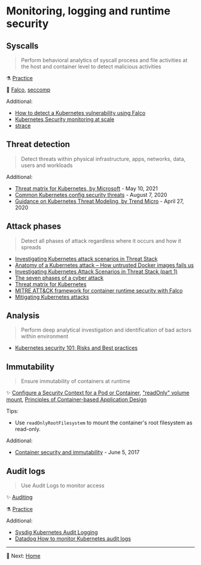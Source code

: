 # Monitoring, logging and runtime security

## Syscalls

> Perform behavioral analytics of syscall process and file activities at the host and container level to detect malicious activities

⚗️ [Practice](practice/6.1-syscalls.md)

🚀 [Falco](tools/falco.md), [seccomp](tools/seccomp.md)

Additional:

* [How to detect a Kubernetes vulnerability using Falco](https://sysdig.com/blog/how-to-detect-kubernetes-vulnerability-cve-2019-11246-using-falco/)
* [Kubernetes Security monitoring at scale](https://medium.com/@SkyscannerEng/kubernetes-security-monitoring-at-scale-with-sysdig-falco-a60cfdb0f67a)
* [strace](https://strace.io/)

## Threat detection

> Detect threats within physical infrastructure, apps, networks, data, users and workloads

Additional:

* [Threat matrix for Kubernetes, by Microsoft](https://www.microsoft.com/en-us/security/blog/2020/04/02/attack-matrix-kubernetes/) - May 10, 2021
* [Common Kubernetes config security threats](https://www.cncf.io/blog/2020/08/07/common-kubernetes-config-security-threats/) - August 7, 2020
* [Guidance on Kubernetes Threat Modeling, by Trend Micro](https://www.trendmicro.com/vinfo/us/security/news/virtualization-and-cloud/guidance-on-kubernetes-threat-modeling) - April 27, 2020

## Attack phases

> Detect all phases of attack regardless where it occurs and how it spreads

* [Investigating Kubernetes attack scenarios in Threat Stack](https://www.threatstack.com/blog/kubernetes-attack-scenarios-part-1)
* [Anatomy of a Kubernetes attack – How untrusted Docker images fails us](https://www.optiv.com/explore-optiv-insights/source-zero/anatomy-kubernetes-attack-how-untrusted-docker-images-fail-us)
* [Investigating Kubernetes Attack Scenarios in Threat Stack (part 1)](https://www.threatstack.com/blog/kubernetes-attack-scenarios-part-1)
* [The seven phases of a cyber attack](https://www.dnvgl.com/article/the-seven-phases-of-a-cyber-attack-118270)
* [Threat matrix for Kubernetes](https://www.microsoft.com/security/blog/2020/04/02/attack-matrix-kubernetes/)
* [MITRE ATT&CK framework for container runtime security with Falco](https://sysdig.com/blog/mitre-attck-framework-for-container-runtime-security-with-sysdig-falco/)
* [Mitigating Kubernetes attacks](https://www.youtube.com/watch?v=HWv8ZKLCawM)

## Analysis

> Perform deep analytical investigation and identification of bad actors within environment

* [Kubernetes security 101: Risks and Best practices](https://www.stackrox.com/post/2020/05/kubernetes-security-101/)

## Immutability

> Ensure immutability of containers at runtime

✨ [Configure a Security Context for a Pod or Container](https://kubernetes.io/docs/tasks/configure-pod-container/security-context/), ["readOnly" volume mount](https://kubernetes.io/docs/concepts/policy/pod-security-policy/#volumes-and-file-systems), [Principles of Container-based Application Design](https://kubernetes.io/blog/2018/03/principles-of-container-app-design/)

Tips:

* Use `readOnlyRootFilesystem` to mount the container's root filesystem as read-only.

Additional:

* [Container security and immutability](https://gianarb.it/blog/container-security-immutability) - June 5, 2017

## Audit logs

> Use Audit Logs to monitor access

✨ [Auditing](https://kubernetes.io/docs/tasks/debug/debug-cluster/audit/)

⚗️ [Practice](practice/6.6-auditing.md)

Additional:

* [Sysdig Kubernetes Audit Logging](https://docs.sysdig.com/en/docs/sysdig-secure/secure-events/kubernetes-audit-logging/)
* [Datadog How to monitor Kubernetes audit logs](https://www.datadoghq.com/blog/monitor-kubernetes-audit-logs/)

---

🧵 Next: [Home](README.md)
